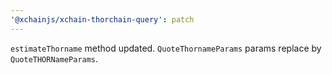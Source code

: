 ```yaml
---
'@xchainjs/xchain-thorchain-query': patch
---
```


`estimateThorname` method updated. `QuoteThornameParams` params replace by `QuoteTHORNameParams`.
